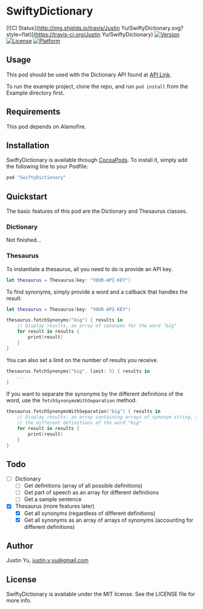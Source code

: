 # SwiftyDictionary

[![CI Status](http://img.shields.io/travis/Justin Yu/SwiftyDictionary.svg?style=flat)](https://travis-ci.org/Justin Yu/SwiftyDictionary)
[![Version](https://img.shields.io/cocoapods/v/SwiftyDictionary.svg?style=flat)](http://cocoapods.org/pods/SwiftyDictionary)
[![License](https://img.shields.io/cocoapods/l/SwiftyDictionary.svg?style=flat)](http://cocoapods.org/pods/SwiftyDictionary)
[![Platform](https://img.shields.io/cocoapods/p/SwiftyDictionary.svg?style=flat)](http://cocoapods.org/pods/SwiftyDictionary)

## Usage

This pod should be used with the Dictionary API found at
[API Link](dictionaryapi.com).

To run the example project, clone the repo, and run `pod install` from the
Example directory first.

## Requirements

This pod depends on Alamofire.

## Installation

SwiftyDictionary is available through [CocoaPods](http://cocoapods.org). To install
it, simply add the following line to your Podfile:

```ruby
pod "SwiftyDictionary"
```

## Quickstart

The basic features of this pod are the Dictionary and Thesaurus classes.

### Dictionary

Not finished...

### Thesaurus

To instantiate a thesaurus, all you need to do is provide an API key.

```swift
let thesaurus = Thesaurus(key: "YOUR-API-KEY")
```

To find synonyms, simply provide a word and a callback that handles the result.

```swift
let thesaurus = Thesaurus(key: "YOUR-API-KEY")

thesaurus.fetchSynonyms("big") { results in
    // Display results, an array of synonyms for the word "big"
    for result in results {
        print(result)
    }
}
```

You can also set a limit on the number of results you receive.

```swift
thesaurus.fetchSynonyms("big", limit: 5) { results in
    ...
}
```

If you want to separate the synonyms by the different definitions of the word,
use the `fetchSynonymsWithSeparation` method.

```swift
thesaurus.fetchSynonymsWithSeparation("big") { results in
    // Display results: an array containing arrays of synonym string, separated by
    // the different definitions of the word "big"
    for result in results {
        print(result)
    }
}
```

## Todo

- [ ] Dictionary
    - [ ] Get definitions (array of all possible definitions)
    - [ ] Get part of speech as an array for different definitions
    - [ ] Get a sample sentence
- [x] Thesaurus (more features later)
    - [x] Get all synonyms (regardless of different definitions)
    - [x] Get all synonyms as an array of arrays of synonyms (accounting for different definitions)

## Author

Justin Yu, justin.v.yu@gmail.com

## License

SwiftyDictionary is available under the MIT license. See the LICENSE file for more info.
